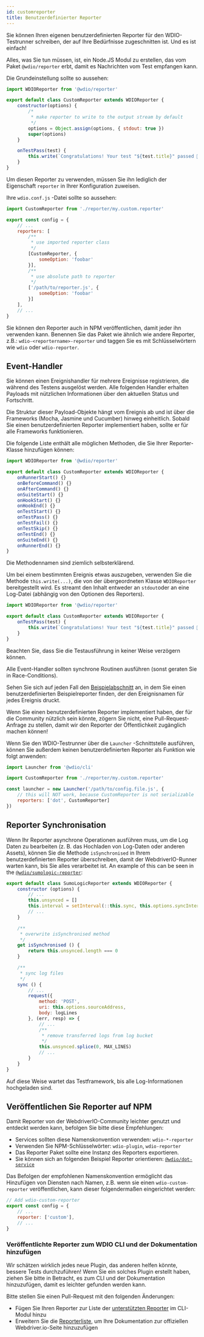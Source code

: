 ```yaml
---
id: customreporter
title: Benutzerdefinierter Reporter
---
```


Sie können Ihren eigenen benutzerdefinierten Reporter für den WDIO-Testrunner schreiben, der auf Ihre Bedürfnisse zugeschnitten ist. Und es ist einfach!

Alles, was Sie tun müssen, ist, ein Node.JS Modul zu erstellen, das vom Paket `@wdio/reporter` erbt, damit es Nachrichten vom Test empfangen kann.

Die Grundeinstellung sollte so aussehen:

```js
import WDIOReporter from '@wdio/reporter'

export default class CustomReporter extends WDIOReporter {
    constructor(options) {
        /*
         * make reporter to write to the output stream by default
         */
        options = Object.assign(options, { stdout: true })
        super(options)
    }

    onTestPass(test) {
        this.write(`Congratulations! Your test "${test.title}" passed 👏`)
    }
}
```

Um diesen Reporter zu verwenden, müssen Sie ihn lediglich der Eigenschaft `reporter` in Ihrer Konfiguration zuweisen.


Ihre `wdio.conf.js` -Datei sollte so aussehen:

```js
import CustomReporter from './reporter/my.custom.reporter'

export const config = {
    // ...
    reporters: [
        /**
         * use imported reporter class
         */
        [CustomReporter, {
            someOption: 'foobar'
        }],
        /**
         * use absolute path to reporter
         */
        ['/path/to/reporter.js', {
            someOption: 'foobar'
        }]
    ],
    // ...
}
```

Sie können den Reporter auch in NPM veröffentlichen, damit jeder ihn verwenden kann. Benennen Sie das Paket wie ähnlich wie andere Reporter, z.B.: `wdio-<reportername>-reporter` und taggen Sie es mit Schlüsselwörtern wie `wdio` oder `wdio-reporter`.

## Event-Handler

Sie können einen Ereignishandler für mehrere Ereignisse registrieren, die während des Testens ausgelöst werden. Alle folgenden Handler erhalten Payloads mit nützlichen Informationen über den aktuellen Status und Fortschritt.

Die Struktur dieser Payload-Objekte hängt vom Ereignis ab und ist über die Frameworks (Mocha, Jasmine und Cucumber) hinweg einheitlich. Sobald Sie einen benutzerdefinierten Reporter implementiert haben, sollte er für alle Frameworks funktionieren.

Die folgende Liste enthält alle möglichen Methoden, die Sie Ihrer Reporter-Klasse hinzufügen können:

```js
import WDIOReporter from '@wdio/reporter'

export default class CustomReporter extends WDIOReporter {
    onRunnerStart() {}
    onBeforeCommand() {}
    onAfterCommand() {}
    onSuiteStart() {}
    onHookStart() {}
    onHookEnd() {}
    onTestStart() {}
    onTestPass() {}
    onTestFail() {}
    onTestSkip() {}
    onTestEnd() {}
    onSuiteEnd() {}
    onRunnerEnd() {}
}
```

Die Methodennamen sind ziemlich selbsterklärend.

Um bei einem bestimmten Ereignis etwas auszugeben, verwenden Sie die Methode `this.write(...)`, die von der übergeordneten Klasse `WDIOReporter` bereitgestellt wird. Es streamt den Inhalt entweder an `stdout`oder an eine Log-Datei (abhängig von den Optionen des Reporters).

```js
import WDIOReporter from '@wdio/reporter'

export default class CustomReporter extends WDIOReporter {
    onTestPass(test) {
        this.write(`Congratulations! Your test "${test.title}" passed 👏`)
    }
}
```

Beachten Sie, dass Sie die Testausführung in keiner Weise verzögern können.

Alle Event-Handler sollten synchrone Routinen ausführen (sonst geraten Sie in Race-Conditions).

Sehen Sie sich auf jeden Fall den [Beispielabschnitt](https://github.com/webdriverio/webdriverio/tree/main/examples/wdio) an, in dem Sie einen benutzerdefinierten Beispielreporter finden, der den Ereignisnamen für jedes Ereignis druckt.

Wenn Sie einen benutzerdefinierten Reporter implementiert haben, der für die Community nützlich sein könnte, zögern Sie nicht, eine Pull-Request-Anfrage zu stellen, damit wir den Reporter der Öffentlichkeit zugänglich machen können!

Wenn Sie den WDIO-Testrunner über die `Launcher` -Schnittstelle ausführen, können Sie außerdem keinen benutzerdefinierten Reporter als Funktion wie folgt anwenden:

```js
import Launcher from '@wdio/cli'

import CustomReporter from './reporter/my.custom.reporter'

const launcher = new Launcher('/path/to/config.file.js', {
    // this will NOT work, because CustomReporter is not serializable
    reporters: ['dot', CustomReporter]
})
```

## Reporter Synchronisation

Wenn Ihr Reporter asynchrone Operationen ausführen muss, um die Log Daten zu bearbeiten (z. B. das Hochladen von Log-Daten oder anderen Assets), können Sie die Methode `isSynchronised` in Ihrem benutzerdefinierten Reporter überschreiben, damit der WebdriverIO-Runner warten kann, bis Sie alles verarbeitet ist. An example of this can be seen in the [`@wdio/sumologic-reporter`](https://github.com/webdriverio/webdriverio/blob/main/packages/wdio-sumologic-reporter/src/index.ts):

```js
export default class SumoLogicReporter extends WDIOReporter {
    constructor (options) {
        // ...
        this.unsynced = []
        this.interval = setInterval(::this.sync, this.options.syncInterval)
        // ...
    }

    /**
     * overwrite isSynchronised method
     */
    get isSynchronised () {
        return this.unsynced.length === 0
    }

    /**
     * sync log files
     */
    sync () {
        // ...
        request({
            method: 'POST',
            uri: this.options.sourceAddress,
            body: logLines
        }, (err, resp) => {
            // ...
            /**
             * remove transferred logs from log bucket
             */
            this.unsynced.splice(0, MAX_LINES)
            // ...
        }
    }
}
```

Auf diese Weise wartet das Testframework, bis alle Log-Informationen hochgeladen sind.

## Veröffentlichen Sie Reporter auf NPM

Damit Reporter von der WebdriverIO-Community leichter genutzt und entdeckt werden kann, befolgen Sie bitte diese Empfehlungen:

* Services sollten diese Namenskonvention verwenden: `wdio-*-reporter`
* Verwenden Sie NPM-Schlüsselwörter: `wdio-plugin`, `wdio-reporter`
* Das Reporter Paket sollte eine Instanz des Reporters exportieren.
* Sie können sich an folgenden Beispiel Reporter orientieren: [`@wdio/dot-service`](https://github.com/webdriverio/webdriverio/tree/main/packages/wdio-dot-reporter)

Das Befolgen der empfohlenen Namenskonvention ermöglicht das Hinzufügen von Diensten nach Namen, z.B. wenn sie einen `wdio-custom-reporter` veröffentlichen, kann dieser folgendermaßen eingerichtet werden:

```js
// Add wdio-custom-reporter
export const config = {
    // ...
    reporter: ['custom'],
    // ...
}
```

### Veröffentlichte Reporter zum WDIO CLI und der Dokumentation hinzufügen

Wir schätzen wirklich jedes neue Plugin, das anderen helfen könnte, bessere Tests durchzuführen! Wenn Sie ein solches Plugin erstellt haben, ziehen Sie bitte in Betracht, es zum CLI und der Dokumentation hinzuzufügen, damit es leichter gefunden werden kann.

Bitte stellen Sie einen Pull-Request mit den folgenden Änderungen:

- Fügen Sie Ihren Reporter zur Liste der [unterstützten Reporter](https://github.com/webdriverio/webdriverio/blob/main/packages/wdio-cli/src/constants.ts#L74-L91) im CLI-Modul hinzu
- Erweitern Sie die [Reporterliste](https://github.com/webdriverio/webdriverio/blob/main/scripts/docs-generation/3rd-party/reporters.json), um Ihre Dokumentation zur offiziellen Webdriver.io-Seite hinzuzufügen
